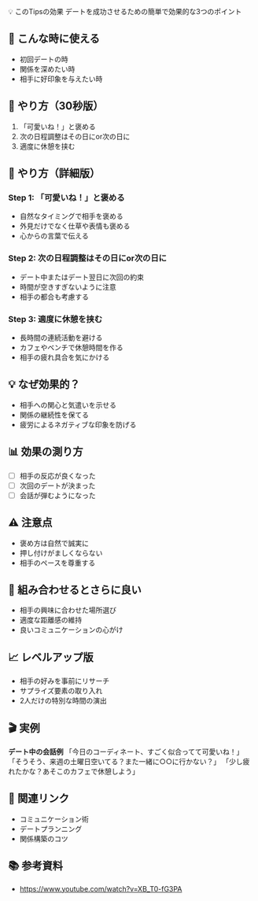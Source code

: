 💡 このTipsの効果
デートを成功させるための簡単で効果的な3つのポイント

## 📍 こんな時に使える
- 初回デートの時
- 関係を深めたい時
- 相手に好印象を与えたい時

## 🎯 やり方（30秒版）
1. 「可愛いね！」と褒める
2. 次の日程調整はその日にor次の日に
3. 適度に休憩を挟む

## 📱 やり方（詳細版）

### Step 1: 「可愛いね！」と褒める
- 自然なタイミングで相手を褒める
- 外見だけでなく仕草や表情も褒める
- 心からの言葉で伝える

### Step 2: 次の日程調整はその日にor次の日に
- デート中またはデート翌日に次回の約束
- 時間が空きすぎないように注意
- 相手の都合も考慮する

### Step 3: 適度に休憩を挟む
- 長時間の連続活動を避ける
- カフェやベンチで休憩時間を作る
- 相手の疲れ具合を気にかける

## 💡 なぜ効果的？
- 相手への関心と気遣いを示せる
- 関係の継続性を保てる
- 疲労によるネガティブな印象を防げる

## 📊 効果の測り方
- [ ] 相手の反応が良くなった
- [ ] 次回のデートが決まった
- [ ] 会話が弾むようになった

## ⚠️ 注意点
- 褒め方は自然で誠実に
- 押し付けがましくならない
- 相手のペースを尊重する

## 🔗 組み合わせるとさらに良い
- 相手の興味に合わせた場所選び
- 適度な距離感の維持
- 良いコミュニケーションの心がけ

## 📈 レベルアップ版
- 相手の好みを事前にリサーチ
- サプライズ要素の取り入れ
- 2人だけの特別な時間の演出

## 🎬 実例
**デート中の会話例**
「今日のコーディネート、すごく似合ってて可愛いね！」
「そうそう、来週の土曜日空いてる？また一緒に○○に行かない？」
「少し疲れたかな？あそこのカフェで休憩しよう」

## 🔄 関連リンク
- コミュニケーション術
- デートプランニング
- 関係構築のコツ

## 📚 参考資料
- https://www.youtube.com/watch?v=XB_T0-fG3PA